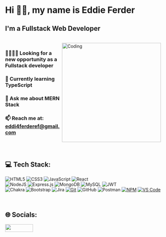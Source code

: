 
# Hi 👋🏻, my name is Eddie Ferder
## I'm a Fullstack Web Developer

<br/>


<img align="right" alt="Coding" width="320" src="https://media2.giphy.com/media/v1.Y2lkPTc5MGI3NjExcm94Nmczbmc3aXB6MXVwajRkd3YxNjFtcGJyYzJ6MGVkeG44aTY0cCZlcD12MV9pbnRlcm5hbF9naWZfYnlfaWQmY3Q9Zw/qgQUggAC3Pfv687qPC/giphy.gif">

<h3>🫱🏻‍🫲🏻 <strong>Looking for a new opportunity as a Fullstack developer</strong></h3>
<h3>🧠 Currently learning <strong>TypeScript</strong></h3>
<h3>💬 Ask me about <strong>MERN Stack</strong></h3>
<h3>📫 Reach me at: <a href="mailto:eddi4ferderef@gmail.com"><strong>eddi4ferderef@gmail.com</strong></a></h3>


<br/><br/>


## 💻 Tech Stack:

![HTML5](https://img.shields.io/badge/html5-%23E34F26.svg?style=for-the-badge&logo=html5&logoColor=white)
![CSS3](https://img.shields.io/badge/css3-%231572B6.svg?style=for-the-badge&logo=css3&logoColor=white) 
![JavaScript](https://img.shields.io/badge/javascript-%23323330.svg?style=for-the-badge&logo=javascript&logoColor=%23F7DF1E)
![React](https://img.shields.io/badge/react-%2320232a.svg?style=for-the-badge&logo=react&logoColor=%2361DAFB)
<br/>
![NodeJS](https://img.shields.io/badge/node.js-6DA55F?style=for-the-badge&logo=node.js&logoColor=white) 
![Express.js](https://img.shields.io/badge/express.js-%23404d59.svg?style=for-the-badge&logo=express&logoColor=%2361DAFB)
![MongoDB](https://img.shields.io/badge/MongoDB-%234ea94b.svg?style=for-the-badge&logo=mongodb&logoColor=white)
![MySQL](https://img.shields.io/badge/mysql-%2300f.svg?style=for-the-badge&logo=mysql&logoColor=white)
![JWT](https://img.shields.io/badge/JWT-black?style=for-the-badge&logo=JSON%20web%20tokens) 
<br/>
![Chakra](https://img.shields.io/badge/chakra-%234ED1C5.svg?style=for-the-badge&logo=chakraui&logoColor=white)
![Bootstrap](https://img.shields.io/badge/bootstrap-%23563D7C.svg?style=for-the-badge&logo=bootstrap&logoColor=white)
![Jira](https://img.shields.io/badge/jira-%230A0FFF.svg?style=for-the-badge&logo=jira&logoColor=white)
[![Git](https://img.shields.io/badge/Git-%23F05032.svg?style=for-the-badge&logo=git&logoColor=white)](https://git-scm.com/)
![GitHub](https://img.shields.io/badge/GitHub-%23121011.svg?style=for-the-badge&logo=github&logoColor=white)
![Postman](https://img.shields.io/badge/Postman-FF6C37?style=for-the-badge&logo=postman&logoColor=white)
[![NPM](https://img.shields.io/badge/NPM-%23B22222.svg?style=for-the-badge&logo=npm&logoColor=white)](https://www.npmjs.com/)
[![VS Code](https://img.shields.io/badge/VS%20Code-%23007ACC.svg?style=for-the-badge&logo=visual-studio-code&logoColor=white)](https://code.visualstudio.com/)



<br/>

## 🌐 Socials:
<a href="https://linkedin.com/in/eddieferder">
  <img src="https://img.shields.io/badge/LinkedIn-%230077B5.svg?logo=linkedin&logoColor=white" width="90" height="25">
</a>





